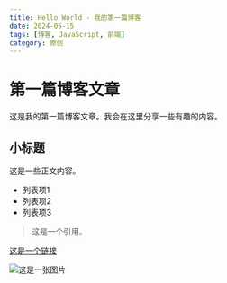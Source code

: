 ```yaml
---
title: Hello World - 我的第一篇博客
date: 2024-05-15
tags: [博客, JavaScript, 前端]
category: 原创
---
```


# 第一篇博客文章

这是我的第一篇博客文章。我会在这里分享一些有趣的内容。

## 小标题

这是一些正文内容。

- 列表项1
- 列表项2
- 列表项3

> 这是一个引用。

[这是一个链接](https://github.com/TurkeyC)

![这是一张图片](https://picsum.photos/800/400)